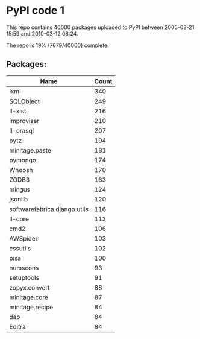 # PyPI code 1

This repo contains 40000 packages uploaded to PyPI between 
2005-03-21 15:59 and 2010-03-12 08:24.

The repo is 19% (7679/40000) complete.

## Packages:

| Name  | Count |
| ----- | ----- |
| lxml | 340 |
| SQLObject | 249 |
| ll-xist | 216 |
| improviser | 210 |
| ll-orasql | 207 |
| pytz | 194 |
| minitage.paste | 181 |
| pymongo | 174 |
| Whoosh | 170 |
| ZODB3 | 163 |
| mingus | 124 |
| jsonlib | 120 |
| softwarefabrica.django.utils | 116 |
| ll-core | 113 |
| cmd2 | 106 |
| AWSpider | 103 |
| cssutils | 102 |
| pisa | 100 |
| numscons | 93 |
| setuptools | 91 |
| zopyx.convert | 88 |
| minitage.core | 87 |
| minitage.recipe | 84 |
| dap | 84 |
| Editra | 84 |



